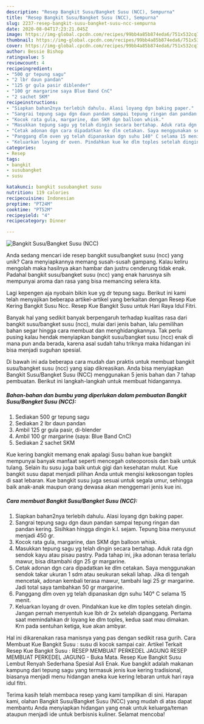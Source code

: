 ```yaml
---
description: "Resep Bangkit Susu/Bangket Susu (NCC), Sempurna"
title: "Resep Bangkit Susu/Bangket Susu (NCC), Sempurna"
slug: 2237-resep-bangkit-susu-bangket-susu-ncc-sempurna
date: 2020-08-04T17:23:21.045Z
image: https://img-global.cpcdn.com/recipes/99bb4a85b874eda6/751x532cq70/bangkit-susubangket-susu-ncc-foto-resep-utama.jpg
thumbnail: https://img-global.cpcdn.com/recipes/99bb4a85b874eda6/751x532cq70/bangkit-susubangket-susu-ncc-foto-resep-utama.jpg
cover: https://img-global.cpcdn.com/recipes/99bb4a85b874eda6/751x532cq70/bangkit-susubangket-susu-ncc-foto-resep-utama.jpg
author: Bessie Bishop
ratingvalue: 5
reviewcount: 4
recipeingredient:
- "500 gr tepung sagu"
- "2 lbr daun pandan"
- "125 gr gula pasir diblender"
- "100 gr margarine saya Blue Band CnC"
- "2 sachet SKM"
recipeinstructions:
- "Siapkan bahan2nya terlebih dahulu. Alasi loyang dgn baking paper."
- "Sangrai tepung sagu dgn daun pandan sampai tepung ringan dan pandan kering. Sisihkan hingga dingin k.l. sejam. Tepung bisa menyusut menjadi 450 gr."
- "Kocok rata gula, margarine, dan SKM dgn balloon whisk."
- "Masukkan tepung sagu yg telah dingin secara bertahap. Aduk rata dgn sendok kayu atau pisau pastry. Pada tahap ini, jika adonan terasa terlalu mawur, bisa ditambahi dgn 25 gr margarine."
- "Cetak adonan dgn cara dipadatkan ke dlm cetakan. Saya menggunakan sendok takar ukuran 1 sdm atau seukuran sekali lahap. Jika di tengah mencetak, adonan kembali terasa mawur, tambahi lagi 25 gr margarine. Jadi total saya tambahkan 50 gr margarine."
- "Panggang dlm oven yg telah dipanaskan dgn suhu 140° C selama 15 menit."
- "Keluarkan loyang dr oven. Pindahkan kue ke dlm toples setelah dingin. Jangan pernah menyentuh kue lbh dr 2x setelah dipanggang. Pertama saat memindahkan dr loyang ke dlm toples, kedua saat mau dimakan. Krn pada sentuhan ketiga, kue akan ambyar."
categories:
- Resep
tags:
- bangkit
- susubangket
- susu

katakunci: bangkit susubangket susu 
nutrition: 119 calories
recipecuisine: Indonesian
preptime: "PT24M"
cooktime: "PT52M"
recipeyield: "4"
recipecategory: Dinner

---
```



![Bangkit Susu/Bangket Susu (NCC)](https://img-global.cpcdn.com/recipes/99bb4a85b874eda6/751x532cq70/bangkit-susubangket-susu-ncc-foto-resep-utama.jpg)

Anda sedang mencari ide resep bangkit susu/bangket susu (ncc) yang unik? Cara menyiapkannya memang susah-susah gampang. Kalau keliru mengolah maka hasilnya akan hambar dan justru cenderung tidak enak. Padahal bangkit susu/bangket susu (ncc) yang enak harusnya sih mempunyai aroma dan rasa yang bisa memancing selera kita.

Lagi kepengen aja nyobain bikin kue yg dr tepung sagu. Berikut ini kami telah menyajikan beberapa artikel-artikel yang berkaitan dengan Resep Kue Kering Bangkit Susu Ncc. Resep Kue Bangkit Susu untuk Hari Raya Idul Fitri.

Banyak hal yang sedikit banyak berpengaruh terhadap kualitas rasa dari bangkit susu/bangket susu (ncc), mulai dari jenis bahan, lalu pemilihan bahan segar hingga cara membuat dan menghidangkannya. Tak perlu pusing kalau hendak menyiapkan bangkit susu/bangket susu (ncc) enak di mana pun anda berada, karena asal sudah tahu triknya maka hidangan ini bisa menjadi suguhan spesial.


Di bawah ini ada beberapa cara mudah dan praktis untuk membuat bangkit susu/bangket susu (ncc) yang siap dikreasikan. Anda bisa menyiapkan Bangkit Susu/Bangket Susu (NCC) menggunakan 5 jenis bahan dan 7 tahap pembuatan. Berikut ini langkah-langkah untuk membuat hidangannya.

<!--inarticleads1-->

##### Bahan-bahan dan bumbu yang diperlukan dalam pembuatan Bangkit Susu/Bangket Susu (NCC):

1. Sediakan 500 gr tepung sagu
1. Sediakan 2 lbr daun pandan
1. Ambil 125 gr gula pasir, di-blender
1. Ambil 100 gr margarine (saya: Blue Band CnC)
1. Sediakan 2 sachet SKM


Kue kering bangkit memang enak apalagi Susu bahan kue bangkit mempunyai banyak manfaat seperti mencegah osteoporosis dan baik untuk tulang. Selain itu susu juga baik untuk gigi dan kesehatan mulut. Kue bangkit susu dapat menjadi pilihan Anda untuk mengisi kekosongan toples di saat lebaran. Kue bangkit susu juga sesuai untuk segala umur, sehingga baik anak-anak maupun orang dewasa akan menggemari jenis kue ini. 

<!--inarticleads2-->

##### Cara membuat Bangkit Susu/Bangket Susu (NCC):

1. Siapkan bahan2nya terlebih dahulu. Alasi loyang dgn baking paper.
1. Sangrai tepung sagu dgn daun pandan sampai tepung ringan dan pandan kering. Sisihkan hingga dingin k.l. sejam. Tepung bisa menyusut menjadi 450 gr.
1. Kocok rata gula, margarine, dan SKM dgn balloon whisk.
1. Masukkan tepung sagu yg telah dingin secara bertahap. Aduk rata dgn sendok kayu atau pisau pastry. Pada tahap ini, jika adonan terasa terlalu mawur, bisa ditambahi dgn 25 gr margarine.
1. Cetak adonan dgn cara dipadatkan ke dlm cetakan. Saya menggunakan sendok takar ukuran 1 sdm atau seukuran sekali lahap. Jika di tengah mencetak, adonan kembali terasa mawur, tambahi lagi 25 gr margarine. Jadi total saya tambahkan 50 gr margarine.
1. Panggang dlm oven yg telah dipanaskan dgn suhu 140° C selama 15 menit.
1. Keluarkan loyang dr oven. Pindahkan kue ke dlm toples setelah dingin. Jangan pernah menyentuh kue lbh dr 2x setelah dipanggang. Pertama saat memindahkan dr loyang ke dlm toples, kedua saat mau dimakan. Krn pada sentuhan ketiga, kue akan ambyar.


Hal ini dikarenakan rasa manisnya yang pas dengan sedikit rasa gurih. Cara Membuat Kue Bangkit Susu : susu di kocok sampai cair. Artikel Terkait Resep Kue Bangkit Susu : RESEP MEMBUAT PERKEDEL JAGUNG RESEP MEMBUAT PERKEDEL JAGUNG - Buka Mata. Resep Kue Bangkit Susu Lembut Renyah Sederhana Spesial Asli Enak. Kue bangkit adalah makanan kampung dari tepung sagu yang termasuk jenis kue kering tradisional, biasanya menjadi menu hidangan aneka kue kering lebaran untuk hari raya idul fitri. 

Terima kasih telah membaca resep yang kami tampilkan di sini. Harapan kami, olahan Bangkit Susu/Bangket Susu (NCC) yang mudah di atas dapat membantu Anda menyiapkan hidangan yang enak untuk keluarga/teman ataupun menjadi ide untuk berbisnis kuliner. Selamat mencoba!
